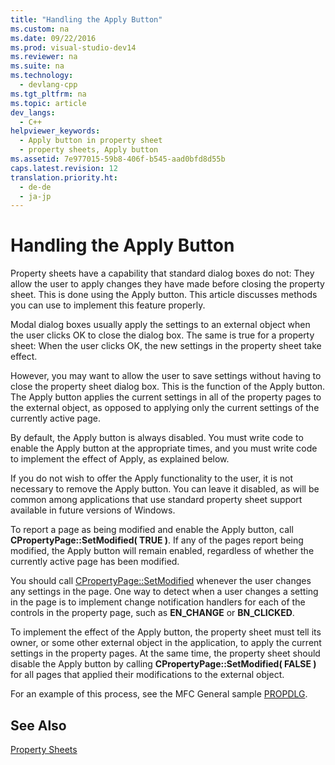 ```yaml
---
title: "Handling the Apply Button"
ms.custom: na
ms.date: 09/22/2016
ms.prod: visual-studio-dev14
ms.reviewer: na
ms.suite: na
ms.technology: 
  - devlang-cpp
ms.tgt_pltfrm: na
ms.topic: article
dev_langs: 
  - C++
helpviewer_keywords: 
  - Apply button in property sheet
  - property sheets, Apply button
ms.assetid: 7e977015-59b8-406f-b545-aad0bfd8d55b
caps.latest.revision: 12
translation.priority.ht: 
  - de-de
  - ja-jp
---
```

# Handling the Apply Button
Property sheets have a capability that standard dialog boxes do not: They allow the user to apply changes they have made before closing the property sheet. This is done using the Apply button. This article discusses methods you can use to implement this feature properly.  
  
 Modal dialog boxes usually apply the settings to an external object when the user clicks OK to close the dialog box. The same is true for a property sheet: When the user clicks OK, the new settings in the property sheet take effect.  
  
 However, you may want to allow the user to save settings without having to close the property sheet dialog box. This is the function of the Apply button. The Apply button applies the current settings in all of the property pages to the external object, as opposed to applying only the current settings of the currently active page.  
  
 By default, the Apply button is always disabled. You must write code to enable the Apply button at the appropriate times, and you must write code to implement the effect of Apply, as explained below.  
  
 If you do not wish to offer the Apply functionality to the user, it is not necessary to remove the Apply button. You can leave it disabled, as will be common among applications that use standard property sheet support available in future versions of Windows.  
  
 To report a page as being modified and enable the Apply button, call **CPropertyPage::SetModified( TRUE )**. If any of the pages report being modified, the Apply button will remain enabled, regardless of whether the currently active page has been modified.  
  
 You should call [CPropertyPage::SetModified](../vs140/cpropertypage--setmodified.md) whenever the user changes any settings in the page. One way to detect when a user changes a setting in the page is to implement change notification handlers for each of the controls in the property page, such as **EN_CHANGE** or **BN_CLICKED**.  
  
 To implement the effect of the Apply button, the property sheet must tell its owner, or some other external object in the application, to apply the current settings in the property pages. At the same time, the property sheet should disable the Apply button by calling **CPropertyPage::SetModified( FALSE )** for all pages that applied their modifications to the external object.  
  
 For an example of this process, see the MFC General sample [PROPDLG](../vs140/visual-c---samples.md).  
  
## See Also  
 [Property Sheets](../vs140/property-sheets--mfc-.md)